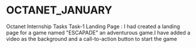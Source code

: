 # OCTANET_JANUARY
Octanet Internship Tasks
Task-1 Landing Page :
I had created a landing page for a game named "ESCAPADE" an adventurous game.I have added a video as the background and a call-to-action button to start the game
